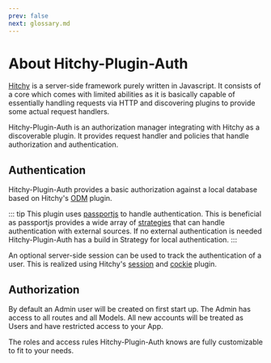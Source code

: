 ```yaml
---
prev: false
next: glossary.md
---
```


# About Hitchy-Plugin-Auth

[Hitchy](https://hitchyjs.github.io/core/) is a server-side framework purely written in Javascript. It consists of a core which comes with limited abilities as it is basically capable of essentially handling requests via HTTP and discovering plugins to provide some actual request handlers.

Hitchy-Plugin-Auth is an authorization manager integrating with Hitchy as a discoverable plugin. It provides request handler and policies that handle authorization and authentication.   

## Authentication

Hitchy-Plugin-Auth provides a basic authorization against a local database based on Hitchy's [ODM](https://hitchyjs.github.io/plugin-odem/) plugin.

::: tip
This plugin uses [passportjs](http://www.passportjs.org/) to handle authentication. This is beneficial as passportjs 
provides a wide array of [strategies](http://www.passportjs.org/packages/) that can handle authentication with external 
sources. If no external authentication is needed Hitchy-Plugin-Auth has a build in Strategy for local authentication. 
:::

An optional server-side session can be used to track the authentication of a user. This is realized using Hitchy's [session]() and [cockie]() plugin. 

## Authorization

By default an Admin user will be created on first start up. The Admin has access to all routes and all Models. All new 
accounts will be treated as Users and have restricted access to your App.

The roles and access rules Hitchy-Plugin-Auth knows are fully customizable to fit to your needs.

